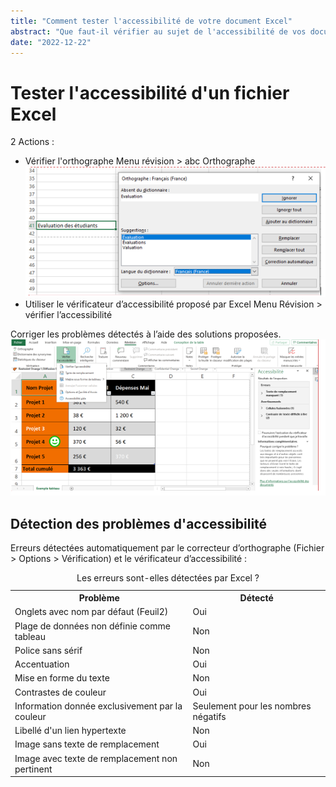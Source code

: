 ```yaml
---
title: "Comment tester l'accessibilité de votre document Excel"
abstract: "Que faut-il vérifier au sujet de l'accessibilité de vos documents Excel ?"
date: "2022-12-22"
---
```


# Tester l'accessibilité  d'un fichier Excel

2 Actions :

<ul>
    <li>
        Vérifier l'orthographe
        Menu révision > abc Orthographe
        <img src="/fr/contenu-et-communication/images/excel_test.png" alt="" class="img-fluid my-2" />
    </li>
    <li>
    Utiliser le vérificateur d’accessibilité proposé par Excel 
    Menu Révision > vérifier l’accessibilité 
    </li>
</ul>
Corriger les problèmes détectés à l’aide des solutions proposées.

<img src="/fr/contenu-et-communication/images/excel_test2.png" alt="" class="img-fluid my-2" />



## Détection des problèmes d'accessibilité

Erreurs détectées automatiquement par le correcteur d’orthographe (Fichier > Options > Vérification) et le vérificateur d’accessibilité :

<table class="table">
 <caption class="h3">Les erreurs sont-elles détectées par Excel ?</caption>
  <tr>
    <th scope="col">Problème</th>
    <th scope="col">Détecté</th>
  </tr>
  <tr>
    <td>Onglets avec nom par défaut (Feuil2)</td>
    <td>Oui</td>
  </tr>
  <tr>
    <td>Plage de données non définie comme tableau</td>
    <td>Non</td>
  </tr>
  <tr>
    <td>Police sans sérif</td>
    <td>Non</td>
  </tr>
  <tr>
    <td>Accentuation</td>
    <td>Oui</td>
  </tr>
  <tr>
    <td>Mise en forme du texte</td>
    <td>Non</td>
  </tr>
  <tr>
    <td>Contrastes de couleur</td>
    <td>Oui</td>
  </tr>
  <tr>
    <td>Information donnée exclusivement par la couleur</td>
    <td>Seulement pour les nombres négatifs</td>
  </tr>
  <tr>
    <td>Libellé d'un lien hypertexte</td>
    <td>Non</td>
  </tr>
  <tr>
    <td>Image sans texte de remplacement</td>
    <td>Oui</td>
  </tr>
  <tr>
    <td>Image avec texte de remplacement non pertinent</td>
    <td>Non</td>
  </tr>
</table>